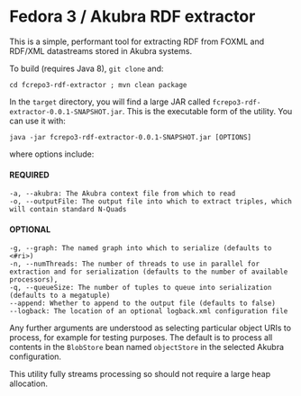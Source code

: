 # Fedora 3 / Akubra RDF extractor

This is a simple, performant tool for extracting RDF from FOXML and RDF/XML datastreams stored in Akubra systems.

To build (requires Java 8), `git clone` and:
```
cd fcrepo3-rdf-extractor ; mvn clean package
```
In the `target` directory, you will find a large JAR called `fcrepo3-rdf-extractor-0.0.1-SNAPSHOT.jar`. This is the executable form of the utility. You can use it with:
```
java -jar fcrepo3-rdf-extractor-0.0.1-SNAPSHOT.jar [OPTIONS]
```
where options include:
#### REQUIRED
```
-a, --akubra: The Akubra context file from which to read
-o, --outputFile: The output file into which to extract triples, which will contain standard N-Quads
```
#### OPTIONAL
```
-g, --graph: The named graph into which to serialize (defaults to <#ri>)
-n, --numThreads: The number of threads to use in parallel for extraction and for serialization (defaults to the number of available processors),
-q, --queueSize: The number of tuples to queue into serialization (defaults to a megatuple)
--append: Whether to append to the output file (defaults to false)
--logback: The location of an optional logback.xml configuration file
```
Any further arguments are understood as selecting particular object URIs to process, for example for testing purposes. The default is to process all contents in the `BlobStore` bean named `objectStore` in the selected Akubra configuration.

This utility fully streams processing so should not require a large heap allocation. 
